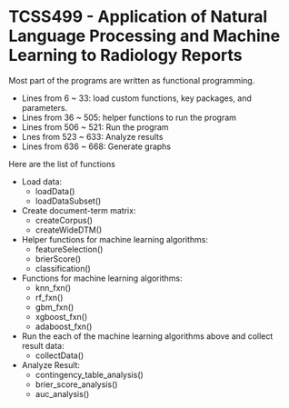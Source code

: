 # TCSS499 - Application of Natural Language Processing and Machine Learning to Radiology Reports

Most part of the programs are written as functional programming.

* Lines from 6 ~ 33: load custom functions, key packages, and parameters.
* Lines from 36 ~ 505: helper functions to run the program
* Lines from 506 ~ 521: Run the program
* Lnes from 523 ~ 633: Analyze results
* Lines from 636 ~ 668: Generate graphs



Here are the list of functions
* Load data:
  * loadData()
  * loadDataSubset()
* Create document-term matrix:
  * createCorpus()
  * createWideDTM()
* Helper functions for machine learning algorithms:
  * featureSelection()
  * brierScore()
  * classification()
* Functions for machine learning algorithms:
  * knn_fxn()
  * rf_fxn()
  * gbm_fxn()
  * xgboost_fxn()
  * adaboost_fxn()
* Run the each of the machine learning algorithms above and collect result data:
  * collectData()
* Analyze Result:
  * contingency_table_analysis()
  * brier_score_analysis()
  * auc_analysis()
